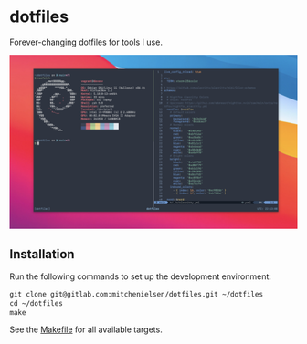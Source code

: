 # dotfiles

Forever-changing dotfiles for tools I use.

[![Screenshot](img/screenshot.png "Screenshot of dev environment")](https://gitlab.com/mitchenielsen/dotfiles/-/raw/main/img/screenshot.png)

## Installation

Run the following commands to set up the development environment:

```shell
git clone git@gitlab.com:mitchenielsen/dotfiles.git ~/dotfiles
cd ~/dotfiles
make
```

See the [Makefile](Makefile) for all available targets.